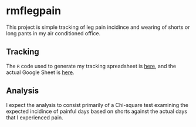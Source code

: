# rmflegpain

This project is simple tracking of leg pain incidince and wearing of shorts or
long pants in my air conditioned office.

## Tracking

The `R` code used to generate my tracking spreadsheet is [here](), and the
actual Google Sheet is [here](https://docs.google.com/spreadsheets/d/1jkdDm-gkuY4nMjQ2AD8h_A8Qfb0DfzyvBlsvGF1wbaw/edit?usp=sharing).

## Analysis

I expect the analysis to consist primarily of a Chi-square test examining the
expected incidince of painful days based on shorts against the actual days
that I experienced pain.
